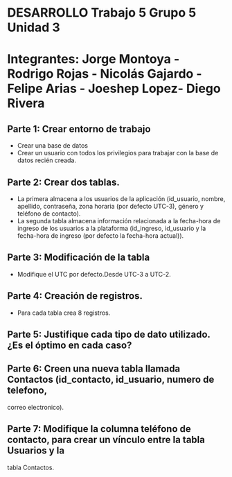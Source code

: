 # DESARROLLO Trabajo 5 Grupo 5 Unidad 3
# Integrantes: Jorge Montoya - Rodrigo Rojas - Nicolás Gajardo - Felipe Arias - Joeshep Lopez- Diego Rivera

## Parte 1: Crear entorno de trabajo
- Crear una base de datos
- Crear un usuario con todos los privilegios para trabajar con la base de datos recién creada.
## Parte 2: Crear dos tablas.
- La primera almacena a los usuarios de la aplicación (id_usuario, nombre, apellido,
contraseña, zona horaria (por defecto UTC-3), género y teléfono de contacto).
- La segunda tabla almacena información relacionada a la fecha-hora de ingreso de los
usuarios a la plataforma (id_ingreso, id_usuario y la fecha-hora de ingreso (por defecto la
fecha-hora actual)).
## Parte 3: Modificación de la tabla
- Modifique el UTC por defecto.Desde UTC-3 a UTC-2.
## Parte 4: Creación de registros.
- Para cada tabla crea 8 registros.
## Parte 5: Justifique cada tipo de dato utilizado. ¿Es el óptimo en cada caso?
## Parte 6: Creen una nueva tabla llamada Contactos (id_contacto, id_usuario, numero de telefono,
correo electronico).
## Parte 7: Modifique la columna teléfono de contacto, para crear un vínculo entre la tabla Usuarios y la
tabla Contactos.